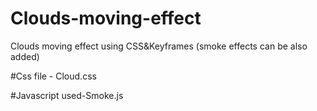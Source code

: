 # Clouds-moving-effect
Clouds moving effect using CSS&amp;Keyframes (smoke effects can be also added)

#Css file - Cloud.css

#Javascript used-Smoke.js
